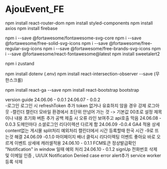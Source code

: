 # AjouEvent_FE

npm install react-router-dom
npm install styled-components
npm install axios
npm install firebase

npm i --save @fortawesome/fontawesome-svg-core
npm i --save @fortawesome/free-solid-svg-icons
npm i --save @fortawesome/free-regular-svg-icons
npm i --save @fortawesome/free-brands-svg-icons
npm i --save @fortawesome/react-fontawesome@latest
npm install sweetalert2

npm i zustand

npm install dotenv (.env)
npm install react-intersection-observer --save (무한스크롤)

npm install react-ga --save
npm install react-bootstrap bootstrap

version guide
24.06.06 - 0.0.1
24.06.07 - 0.0.2  
-로그인
로그인 시 refreshToken 추가
token 없거나 유효하지 않을 경우 강제 로그아웃 -캘린더
캘린더 모바일 환경에서 초단위 안넘어 가는 것 -> 기본값 00초로 설정
제목이나 내용 초기화 버튼 추가
공백 제출 시 오류 라인 보여주고 api호출 막음
24.06.08 - 0.0.3
도메인마다 소셜로그인 리다이렉션 다르게 함
24.06.09 -0.0.4
GA4 적용
상세 content없는 게시물 split처리 예외처리
캘린더에서 시간 등록할때 한국 시간 -9로 뜨는것 해결
24.06.09 -0.1.0
마이페이지 배너 클릭시 리다이렉팅
이벤트 좋아요 바로 오르게
이벤트 상세에 캐러셀적용
24.06.10 - 0.1.1
FCM토큰 정상발급확인
"Notification" in window 일때 예외 처리
24.06.10 - 0.1.2
signUp 전화번호 삭제 및 이메일 인증 , UI/UX
Notification Denied case error alert추가
service worker 등록 삭제
